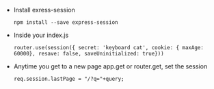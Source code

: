 - Install exress-session

  ```
  npm install --save express-session
  ```

- Inside your index.js

  ```
  router.use(session({ secret: 'keyboard cat', cookie: { maxAge: 60000}, resave: false, saveUninitialized: true}))
  ```

- Anytime you get to a new page app.get or router.get, set the session

  ```
  req.session.lastPage = "/?q="+query;
  ```
